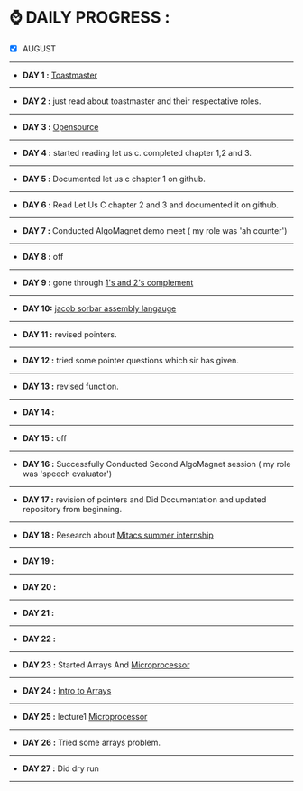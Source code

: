 # ⌚ DAILY PROGRESS :

- [x] AUGUST
--------------------------------------------------------------------------------------------------------------
- **DAY 1 :** [Toastmaster](https://franticallyspeaking.com/toastmasters-executive-committee-roles-and-responsibilities)

----------------------------------------------------------------------------------------------------------------------

- **DAY 2 :** just read about toastmaster and their respectative roles.

---------------------------------------------------------------------

- **DAY 3 :** [Opensource](https://opensource.guide/)

---------------------------------------------------

- **DAY 4 :** started reading let us c. completed chapter 1,2 and 3.

-----------------------------------------------------------------

- **DAY 5 :** Documented let us c chapter 1 on github.

----------------------------------------------------

- **DAY 6 :** Read Let Us C chapter 2 and 3 and documented it on github.

---------------------------------------------------------------------

- **DAY 7 :** Conducted AlgoMagnet demo meet ( my role was 'ah counter')

-----------------------------------------------------------------------

- **DAY 8 :** off

-----------------------------------------------------------------------

- **DAY 9 :** gone through [1's and 2's complement](https://www.geeksforgeeks.org/1s-2s-complement-binary-number/)

-----------------------------------------------------------------------

- **DAY 10:** [jacob sorbar assembly langauge](https://www.youtube.com/watch?v=iYRl50gtprA)

-----------------------------------------------------------------------

- **DAY 11 :** revised pointers.

-----------------------------------------------------------------------

- **DAY 12 :** tried some pointer questions which sir has given.

-----------------------------------------------------------------------

- **DAY 13 :** revised function.

-----------------------------------------------------------------------

- **DAY 14 :** 

-----------------------------------------------------------------------

- **DAY 15 :** off

----------------------------------------------------------------------

- **DAY 16 :** Successfully Conducted Second AlgoMagnet session ( my role was 'speech evaluator')

-----------------------------------------------------------------------

- **DAY 17 :**  revision of  pointers and Did Documentation and updated repository from beginning.

-----------------------------------------------------------------------

- **DAY 18 :** Research about [ Mitacs summer internship](https://www.mitacs.ca/en/programs/globalink/globalink-research-internship)

-----------------------------------------------------------------------------------------------------------------------------------

- **DAY 19 :** 

-----------------------------------------------------------------------------------------------------------------------------------

- **DAY 20 :**

-----------------------------------------------------------------------------------------------------------------------------------

- **DAY 21 :** 

-----------------------------------------------------------------------------------------------------------------------------------

- **DAY 22 :** 

-----------------------------------------------------------------------------------------------------------------------------------

- **DAY 23 :** Started Arrays And [Microprocessor](https://en.wikipedia.org/wiki/Microprocessor)

-----------------------------------------------------------------------------------------------------------------------------------
- **DAY 24 :** [Intro to Arrays](https://www.geeksforgeeks.org/introduction-to-arrays/)

-----------------------------------------------------------------------------------------
- **DAY 25 :** lecture1 [Microprocessor](https://www.youtube.com/watch?v=Xl2nWDcy0To)

-----------------------------------------------------------------------------------------
- **DAY 26 :** Tried some arrays problem.

-----------------------------------------------------------------------------------------

- **DAY 27 :** Did dry run
-----------------------------------------------------------------------------------------












